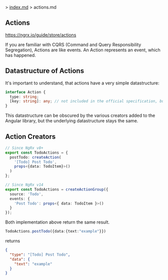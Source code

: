 \> [index.md](../index.md) > actions.md

## Actions

https://ngrx.io/guide/store/actions

If you are familiar with CQRS (Command and Query Responsibility Segregation), Actions are like events. An Action represents an event, which has happened.

## Datastructure of Actions

It's important to understand, that actions have a very simple datastructure:

```typescript
interface Action {
  type: string;
  [key: string]: any; // not included in the official specification, but added here to show that additional properties can be added to an action
}
```

This datastructure can be obscured by the various creators added to the Angular library, but the underlying datastructure stays the same.

## Action Creators

```typescript
// Since NgRx v8+
export const TodoActions = {
  postTodo: createAction(
    '[Todo] Post Todo',
    props<{data: TodoItem}>()
  )
};
```
```typescript
// Since NgRx v14
export const TodoActions = createActionGroup({
  source: 'Todo',
  events: {
    'Post Todo': props<{ data: TodoItem }>()
  }
});
```

Both implementation above return the same result. 

```typescript
TodoActions.postTodo({data:{text:"example"}})
```

returns

```json
{
  "type": "[Todo] Post Todo",
  "data": {
    "text": "example"
  }
}
```

